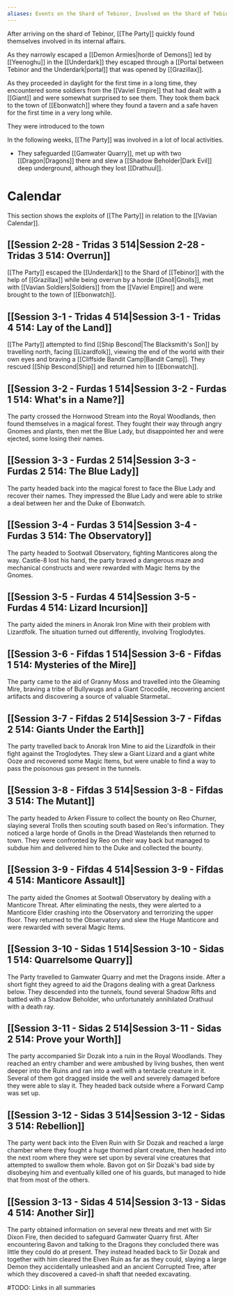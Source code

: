 ```yaml
---
aliases: Events on the Shard of Tebinor, Involved on the Shard of Tebinor
---
```

After arriving on the shard of Tebinor, [[The Party]] quickly found themselves involved in its internal affairs.

As they narrowly escaped a [[Demon Armies|horde of Demons]] led by [[Yeenoghu]] in the [[Underdark]] they escaped through a [[Portal between Tebinor and the Underdark|portal]] that was opened by [[Grazillax]].

As they proceeded in daylight for the first time in a long time, they encountered some soldiers from the [[Vaviel Empire]] that had dealt with a [[Giant]] and were somewhat surprised to see them. They took them back to the town of [[Ebonwatch]] where they found a tavern and a safe haven for the first time in a very long while.

They were introduced to the town 

In the following weeks, [[The Party]] was involved in a lot of local activities.
* They safeguarded [[Gamwater Quarry]], met up with two [[Dragon|Dragons]] there and slew a [[Shadow Beholder|Dark Evil]] deep underground, although they lost [[Drathuul]].

# Calendar
This section shows the exploits of [[The Party]] in relation to the [[Vavian Calendar]].

## [[Session 2-28 - Tridas 3 514|Session 2-28 - Tridas 3 514: Overrun]]
[[The Party]] escaped the [[Underdark]] to the Shard of [[Tebinor]] with the help of [[Grazillax]] while being overrun by a horde [[Gnoll|Gnolls]], met with [[Vavian Soldiers|Soldiers]] from the [[Vaviel Empire]] and were brought to the town of [[Ebonwatch]].

## [[Session 3-1 - Tridas 4 514|Session 3-1 - Tridas 4 514: Lay of the Land]]
[[The Party]] attempted to find [[Ship Bescond|The Blacksmith's Son]] by travelling north, facing [[Lizardfolk]], viewing the end of the world with their own eyes and braving a [[Cliffside Bandit Camp|Bandit Camp]]. They rescued [[Ship Bescond|Ship]] and returned him to [[Ebonwatch]].

## [[Session 3-2 - Furdas 1 514|Session 3-2 - Furdas 1 514: What's in a Name?]]
The party crossed the Hornwood Stream into the Royal Woodlands, then found themselves in a magical forest. They fought their way through angry Gnomes and plants, then met the Blue Lady, but disappointed her and were ejected, some losing their names.

## [[Session 3-3 - Furdas 2 514|Session 3-3 - Furdas 2 514: The Blue Lady]]
The party headed back into the magical forest to face the Blue Lady and recover their names. They impressed the Blue Lady and were able to strike a deal between her and the Duke of Ebonwatch.

## [[Session 3-4 - Furdas 3 514|Session 3-4 - Furdas 3 514: The Observatory]]
The party headed to Sootwall Observatory, fighting Manticores along the way. Castle-8 lost his hand, the party braved a dangerous maze and mechanical constructs and were rewarded with Magic Items by the Gnomes.

## [[Session 3-5 - Furdas 4 514|Session 3-5 - Furdas 4 514: Lizard Incursion]]

The party aided the miners in Anorak Iron Mine with their problem with Lizardfolk. The situation turned out differently, involving Troglodytes.

## [[Session 3-6 - Fifdas 1 514|Session 3-6 - Fifdas 1 514: Mysteries of the Mire]]
The party came to the aid of Granny Moss and travelled into the Gleaming Mire, braving a tribe of Bullywugs and a Giant Crocodile, recovering ancient artifacts and discovering a source of valuable Starmetal..

## [[Session 3-7 - Fifdas 2 514|Session 3-7 - Fifdas 2 514: Giants Under the Earth]]
The party travelled back to Anorak Iron Mine to aid the Lizardfolk in their fight against the Troglodytes. They slew a Giant Lizard and a giant white Ooze and recovered some Magic Items, but were unable to find a way to pass the poisonous gas present in the tunnels.

## [[Session 3-8 - Fifdas 3 514|Session 3-8 - Fifdas 3 514: The Mutant]]
The party headed to Arken Fissure to collect the bounty on Reo Churner, slaying several Trolls then scouting south based on Reo's information. They noticed a large horde of Gnolls in the Dread Wastelands then returned to town. They were confronted by Reo on their way back but managed to subdue him and delivered him to the Duke and collected the bounty.

## [[Session 3-9 - Fifdas 4 514|Session 3-9 - Fifdas 4 514: Manticore Assault]]
The party aided the Gnomes at Sootwall Observatory by dealing with a Manticore Threat. After eliminating the nests, they were alerted to a Manticore Elder crashing into the Observatory and terrorizing the upper floor. They returned to the Observatory and slew the Huge Manticore and were rewarded with several Magic Items.

## [[Session 3-10 - Sidas 1 514|Session 3-10 - Sidas 1 514: Quarrelsome Quarry]]
The Party travelled to Gamwater Quarry and met the Dragons inside. After a short fight they agreed to aid the Dragons dealing with a great Darkness below. They descended into the tunnels, found several Shadow Rifts and battled with a Shadow Beholder, who unfortunately annihilated Drathuul with a death ray.

## [[Session 3-11 - Sidas 2 514|Session 3-11 - Sidas 2 514: Prove your Worth]]
The party accompanied Sir Dozak into a ruin in the Royal Woodlands. They reached an entry chamber and were ambushed by living bushes, then went deeper into the Ruins and ran into a well with a tentacle creature in it. Several of them got dragged inside the well and severely damaged before they were able to slay it. They headed back outside where a Forward Camp was set up.

## [[Session 3-12 - Sidas 3 514|Session 3-12 - Sidas 3 514: Rebellion]]
The party went back into the Elven Ruin with Sir Dozak and reached a large chamber where they fought a huge thorned plant creature, then headed into the next room where they were set upon by several vine creatures that attempted to swallow them whole. Bavon got on Sir Dozak's bad side by disobeying him and eventually killed one of his guards, but managed to hide that from most of the others.

## [[Session 3-13 - Sidas 4 514|Session 3-13 - Sidas 4 514: Another Sir]]
The party obtained information on several new threats and met with Sir Dixon Fire, then decided to safeguard Gamwater Quarry first. After encountering Bavon and talking to the Dragons they concluded there was little they could do at present. They instead headed back to Sir Dozak and together with him cleared the Elven Ruin as far as they could, slaying a large Demon they accidentally unleashed and an ancient Corrupted Tree, after which they discovered a caved-in shaft that needed excavating.

#TODO: Links in all summaries